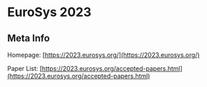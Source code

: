 # EuroSys 2023

## Meta Info

Homepage: [https://2023.eurosys.org/](https://2023.eurosys.org/)

Paper List: [https://2023.eurosys.org/accepted-papers.html](https://2023.eurosys.org/accepted-papers.html)
